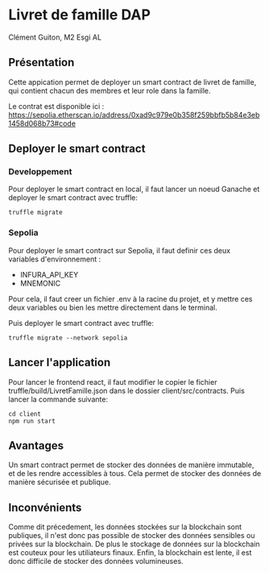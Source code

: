 # Livret de famille DAP

Clément Guiton, M2 Esgi AL

## Présentation

Cette appication permet de deployer un smart contract de livret de famille, qui contient chacun des membres et leur role dans la famille.

Le contrat est disponible ici : https://sepolia.etherscan.io/address/0xad9c979e0b358f259bbfb5b84e3eb1458d068b73#code

## Deployer le smart contract

### Developpement

Pour deployer le smart contract en local, il faut lancer un noeud Ganache et deployer le smart contract avec truffle:

```
truffle migrate
```

### Sepolia

Pour deployer le smart contract sur Sepolia, il faut definir ces deux variables d'environnement :

- INFURA_API_KEY
- MNEMONIC

Pour cela, il faut creer un fichier .env à la racine du projet, et y mettre ces deux variables ou bien les mettre directement dans le terminal.

Puis deployer le smart contract avec truffle:

```
truffle migrate --network sepolia
```

## Lancer l'application

Pour lancer le frontend react, il faut modifier le copier le fichier truffle/build/LivretFamille.json dans le dossier client/src/contracts.
Puis lancer la commande suivante:

```
cd client
npm run start
```

## Avantages

Un smart contract permet de stocker des données de manière immutable, et de les rendre accessibles à tous. Cela permet de stocker des données de manière sécurisée et publique.

## Inconvénients

Comme dit précedement, les données stockées sur la blockchain sont publiques, il n'est donc pas possible de stocker des données sensibles ou privées sur la blockchain.
De plus le stockage de données sur la blockchain est couteux pour les utiliateurs finaux.
Enfin, la blockchain est lente, il est donc difficile de stocker des données volumineuses.
